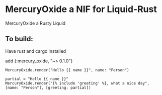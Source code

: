 # MercuryOxide a NIF for Liquid-Rust

MercuryOxide a Rusty Liquid

## To build:
Have rust and cargo installed

add {:mercury_oxide, "~> 0.1.0"}

```
MercuryOxide.render("Hello {{ name }}", name: "Person")
```

```
partial = "Hello {{ name }}"
MercuryOxide.render("{% include 'greeting' %}, what a nice day", [name: "Person"], [greeting: partial])
```